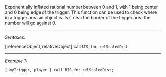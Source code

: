 Exponentially inflated rational number between 0 and 1, with 1 being center and 0 being edge of the trigger. This function can be used to check where in a trigger area an object is. Is it near the border of the trigger area the number will go against 0.


---
*Syntaxes:*

[referenceObject, relativeObject] call `BIS_fnc_relScaledDist`

---
*Example 1:*

```sqf
[ myTrigger, player ] call BIS_fnc_relScaledDist;
```